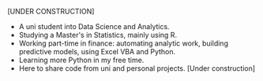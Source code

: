 [UNDER CONSTRUCTION]

- A uni student into Data Science and Analytics.
- Studying a Master's in Statistics, mainly using R.
- Working part-time in finance: automating analytic work, building predictive models, using Excel VBA and Python.
- Learning more Python in my free time.
- Here to share code from uni and personal projects. [Under construction]

<!---
xiancaicai/xiancaicai is a ✨ special ✨ repository because its `README.md` (this file) appears on your GitHub profile.
You can click the Preview link to take a look at your changes.
--->

